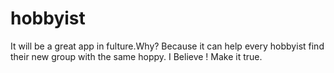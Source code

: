 # hobbyist
It will be a great app in fulture.Why? Because it can help every hobbyist find their new group with the same hoppy.
I Believe !
Make it true.
